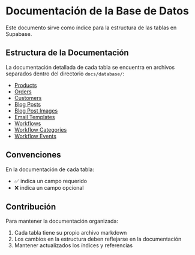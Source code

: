 # Documentación de la Base de Datos

Este documento sirve como índice para la estructura de las tablas en Supabase.

## Estructura de la Documentación

La documentación detallada de cada tabla se encuentra en archivos separados dentro del directorio `docs/database/`:

- [Products](docs/database/products.md)
- [Orders](docs/database/orders.md)
- [Customers](docs/database/customers.md)
- [Blog Posts](docs/database/blog-posts.md)
- [Blog Post Images](docs/database/blog-post-images.md)
- [Email Templates](docs/database/email-templates.md)
- [Workflows](docs/database/workflows.md)
- [Workflow Categories](docs/database/workflow_categories.md)
- [Workflow Events](docs/database/workflow_events.md)

## Convenciones

En la documentación de cada tabla:
- ✅ indica un campo requerido
- ❌ indica un campo opcional

## Contribución

Para mantener la documentación organizada:
1. Cada tabla tiene su propio archivo markdown
2. Los cambios en la estructura deben reflejarse en la documentación
3. Mantener actualizados los índices y referencias